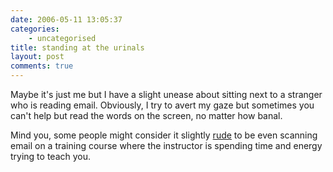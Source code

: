 ```yaml
---
date: 2006-05-11 13:05:37
categories:
    - uncategorised
title: standing at the urinals
layout: post
comments: true
---
```

Maybe it's just me but I have a slight unease about sitting next to a
stranger who is reading email. Obviously, I try to avert my gaze but
sometimes you can't help but read the words on the screen, no matter how
banal.

Mind you, some people might consider it slightly
[rude](http://dizwell.com/main/component/option,com_jd-wp/Itemid,109/p,136/)
to be even scanning email on a training course where the instructor is
spending time and energy trying to teach you.
